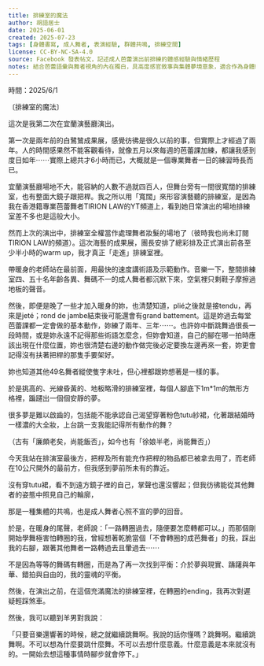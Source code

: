 ```yaml
---
title: 排練室的魔法
author: 胡語居士
date: 2025-06-01
created: 2025-07-23
tags: [身體書寫, 成人舞者, 表演經驗, 群體共鳴, 排練空間]
license: CC-BY-NC-SA-4.0
source: Facebook 發表帖文，記述成人芭蕾演出前排練的體感經驗與情緒歷程
notes: 結合芭蕾語彙與舞者視角的內在獨白，具高度感官敘事與集體夢境意象，適合作為身體經驗敘寫範例
---
```


時間：2025/6/1

〔排練室的魔法〕

這次是我第二次在宜蘭演藝廳演出。

第一次是兩年前的白鷺鷥成果展，感覺彷彿是很久以前的事，但實際上才經過了兩年。人的時間感果然不能客觀看待，就像五月以來每週的芭蕾課加練，都讓我感到度日如年⋯⋯實際上總共才6小時而已，大概就是一個專業舞者一日的練習時長而已。

宜蘭演藝廳場地不大，能容納的人數不過就四百人，但舞台旁有一間很寬闊的排練室，也有整面大鏡子跟把桿。我之所以用「寬闊」來形容演藝聽的排練室，是因為我在香港籍專業芭蕾舞者TIRION LAW的YT頻道上，看到她日常演出的場地排練室差不多也是這般大小。

然而上次的演出中，排練室全權當作處理舞者妝髮的場地了（彼時我也尚未訂閱TIRION LAW的頻道）。這次海藝的成果展，團長安排了總彩排及正式演出前各至少半小時的warm up，我才真正「走進」排練室裡。

帶暖身的老師站在最前面，用最快的速度講術語及示範動作。音樂一下，整間排練室四、五十名年齡各異、舞碼不一的成人舞者都沉默下來，空氣裡只剩鞋子摩擦過地板的聲音。

然後，即便是晚了一些才加入暖身的妳，也清楚知道，plié之後就是接tendu，再來是jeté；rond de jambe結束後可能還會有grand battement。這是妳過去每堂芭蕾課都一定會做的基本動作，妳練了兩年、三年⋯⋯。也許妳中斷跳舞過很長一段時間，或是妳永遠不記得那些術語怎麼念，但妳會知道，自己的腳在哪一拍時應該出現在什麼位置，妳也很清楚右邊的動作做完後必定要換左邊再來一套，妳更會記得沒有扶著把桿的那隻手要架好。

妳也知道其他49名舞者縱使隻字未吐，但心裡都跟妳想著是一樣的事。

於是挑高的、光線昏黃的、地板略滑的排練室裡，每個人腳底下1m*1m的無形方格裡，蹁躚出一個個安靜的夢。

很多夢是難以啟齒的，包括能不能承認自己渴望穿著粉色tutu紗裙，化著跟結婚時一樣濃的大全妝，上台跳一支我能記得所有動作的舞？

（古有「廉頗老矣，尚能飯否」，如今也有「徐娘半老，尚能舞否」）

今天我站在排演室最後方，把桿及所有能充作把桿的物品都已被拿去用了，而老師在10公尺開外的最前方，但我感到夢前所未有的靠近。

沒有穿tutu裙，看不到遠方鏡子裡的自己，掌聲也還沒響起；但我彷彿能從其他舞者的姿態中照見自己的輪廓，

那是一種集體的共鳴，也是成人舞者心照不宣的夢的回音。

於是，在暖身的尾聲，老師說：「一路轉圈過去，隨便要怎麼轉都可以。」而那個剛開始學舞極害怕轉圈的我，曾經想著乾脆當個「不會轉圈的成芭舞者」的我，踩出我的右腳，跟著其他舞者一路轉過去且暈過去⋯⋯

不是因為等等的舞碼有轉圈，而是為了再一次找到平衡：介於夢與現實、躊躇與年華、錯拍與自由的，我的靈魂的平衡。

然後，在演出之前，在這個充滿魔法的排練室裡，在轉圈的ending，我再次對遲疑輕踩煞車。

然後，我可以聽到羊男對我說：

「只要音樂還響著的時候，總之就繼續跳舞啊。我說的話你懂嗎？跳舞啊。繼續跳舞啊。不可以想為什麼要跳什麼舞。不可以去想什麼意義。什麼意義是本來就沒有的。一開始去想這種事情時腳步就會停下。」